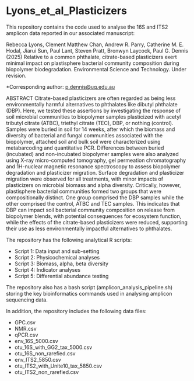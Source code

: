 # Lyons_et_al_Plasticizers
This repository contains the code used to analyse the 16S and ITS2 amplicon data reported in our associated manuscript: 

Rebecca Lyons, Clement Matthew Chan, Andrew R. Parry, Catherine M. E. Hodal, Jiarui Sun, Paul Lant, Steven Pratt, Bronwyn Laycock, Paul G. Dennis (2025) Relative to a common phthalate, citrate-based plasticizers exert minimal impact on plastisphere bacterial community composition during biopolymer biodegradation. Environmental Science and Technology. Under revision.

*Corresponding author: p.dennis@uq.edu.au

ABSTRACT 
Citrate-based plasticizers are often regarded as being less environmentally harmful alternatives to phthalates like dibutyl phthalate (DBP). Here, we tested these assertions by investigating the response of soil microbial communities to biopolymer samples plasticized with acetyl tributyl citrate (ATBC), triethyl citrate (TEC), DBP, or nothing (control). Samples were buried in soil for 14 weeks, after which the biomass and diversity of bacterial and fungal communities associated with the biopolymer, attached soil and bulk soil were characterized using metabarcoding and quantitative PCR. Differences between buried (incubated) and non-incubated biopolymer samples were also analyzed using X-ray micro-computed tomography, gel permeation chromatography and 1H-nuclear magnetic resonance spectroscopy to assess biopolymer degradation and plasticizer migration. Surface degradation and plasticizer migration were observed for all treatments, with minor impacts of plasticizers on microbial biomass and alpha diversity. Critically, however, plastisphere bacterial communities formed two groups that were compositionally distinct. One group comprised the DBP samples while the other comprised the control, ATBC and TEC samples. This indicates that DBP can impact soil bacterial community composition on release from biopolymer blends, with potential consequences for ecosystem function, while the effects of the citrate-based plasticizers were reduced, supporting their use as less environmentally impactful alternatives to phthalates. 

The repository has the following analytical R scripts:
- Script 1: Data input and sub-setting
- Script 2: Physicochemical analyses
- Script 3: Biomass, alpha, beta diversity
- Script 4: Indicator analyses
- Script 5: Differential abundance testing

The repository also has a bash script (amplicon_analysis_pipeline.sh) storing the key bioinformatics commands used in analysing amplicon sequencing data.

In addition, the repository includes the following data files:
- GPC.csv 
- NMR.csv 
- qPCR.csv 
- env_16S_5000.csv
- otu_16S_with_GG2_tax_5000.csv
- otu_16S_non_rarefied.csv
- env_ITS2_5850.csv
- otu_ITS2_with_Unite10_tax_5850.csv
- otu_ITS2_non_rarefied.csv
